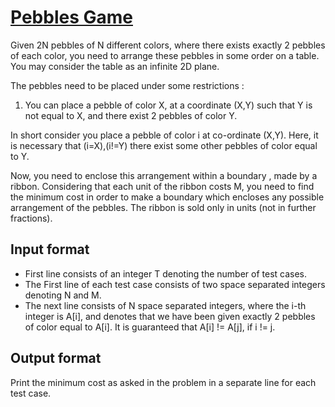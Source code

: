 # [Pebbles Game][link]

Given 2N pebbles of N different colors, where there exists exactly 2 pebbles of each color, you need to arrange these pebbles in some order on a table. You may consider the table as an infinite 2D plane.

The pebbles need to be placed under some restrictions :

1. You can place a pebble of color X, at a coordinate (X,Y) such that Y is not equal to X, and there exist 2 pebbles of color Y.

In short consider you place a pebble of color i at co-ordinate (X,Y). Here, it is necessary that (i=X),(i!=Y) there exist some other pebbles of color equal to Y.

Now, you need to enclose this arrangement within a boundary , made by a ribbon. Considering that each unit of the ribbon costs M, you need to find the minimum cost in order to make a boundary which encloses any possible arrangement of the pebbles. The ribbon is sold only in units (not in further fractions).

## Input format

- First line consists of an integer T denoting the number of test cases.
- The First line of each test case consists of two space separated integers denoting N and M.
- The next line consists of N space separated integers, where the i-th integer is A[i], and denotes that we have been given exactly 2 pebbles of color equal to A[i]. It is guaranteed that A[i] != A[j], if i != j.

## Output format

Print the minimum cost as asked in the problem in a separate line for each test case.

[link]: https://www.hackerearth.com/practice/algorithms/sorting/merge-sort/practice-problems/algorithm/pebbles-game-1/

